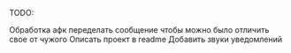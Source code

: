 TODO:

Обработка афк
переделать сообщение чтобы можно было отличить свое от чужого
Описать проект в readme 
Добавить звуки уведомлений	
